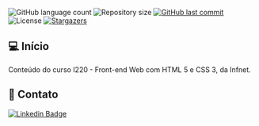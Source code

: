 <p  align="left">
<img  alt="GitHub language count"  src="https://img.shields.io/github/languages/count/viniciusad/Curso_Front-End_Infnet">
<img  alt="Repository size"  src="https://img.shields.io/github/repo-size/viniciusad/Curso_Front-End_Infnet">
<a  href="https://github.com/viniciusad/README-ecoleta/commits/master">
<img  alt="GitHub last commit"  src="https://img.shields.io/github/last-commit/viniciusad/Curso_Front-End_Infnet">
</a>
<img  alt="License"  src="https://img.shields.io/badge/license-MIT-brightgreen">
<a  href="https://github.com/viniciusad/Curso_Front-End_Infnet/stargazers">
<img  alt="Stargazers"  src="https://img.shields.io/github/stars/viniciusad/Curso_Front-End_Infnet?style=social">
</a>
</p>

## 💻 Início
Conteúdo do curso I220 - Front-end Web com HTML 5 e CSS 3, da Infnet.


## 📧 Contato
[![Linkedin Badge](https://img.shields.io/badge/-Vinicius%20Silva-blue?style=flat-square&logo=Linkedin&logoColor=white&link=https://www.linkedin.com/in/viniciusad/)](https://www.linkedin.com/in/viniciusad/)
